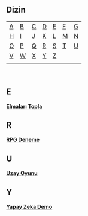 ## Dizin

|       |       |       |       |       |       |       |
|---    |---    |---    |---    |---    |---    |    ---|
|[A](#a)|[B](#b)|[C](#c)|[D](#d)|[E](#e)|[F](#f)|[G](#g)|
|[H](#h)|[I](#i)|[J](#j)|[K](#k)|[L](#l)|[M](#m)|[N](#n)|
|[O](#o)|[P](#p)|[Q](#q)|[R](#r)|[S](#s)|[T](#t)|[U](#u)|
|[V](#v)|[W](#w)|[X](#x)|[Y](#y)|[Z](#z)|       |       |
|       |       |       |       |       |       |       |

<br>

## E

[**Elmaları Topla**](https://github.com/Umut-Umut/Elmalar-Topla)

## R

[**RPG Deneme**](https://github.com/Umut-Umut/RPG-Denemesi)

## U

[**Uzay Oyunu**](https://github.com/Umut-Umut/Uzay-Oyunu)

## Y

[**Yapay Zeka Demo**](https://github.com/Umut-Umut/Godot_yapayzeka_demo)
